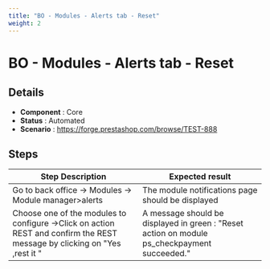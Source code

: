 ```yaml
---
title: "BO - Modules - Alerts tab - Reset"
weight: 2
---
```


# BO - Modules - Alerts tab - Reset
## Details
* **Component** : Core
* **Status** : Automated
* **Scenario** : https://forge.prestashop.com/browse/TEST-888

## Steps
| Step Description | Expected result |
| ----- | ----- |
| Go to back office -> Modules -> Module manager>alerts | The module notifications page should be displayed |
| Choose one of the modules to configure ->Click on action REST and confirm the REST  message by clicking on "Yes ,rest it " | A message should be displayed in green : "Reset action on module ps_checkpayment succeeded." |
